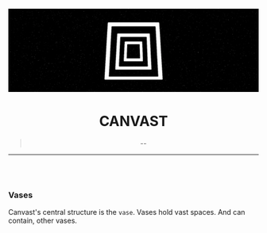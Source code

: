 <p align="center">
  <img src="_res/banner.webp" alt="CANVAST Banner">
</p>

<h1 align="center">CANVAST</h1>

<blockquote>
  <p align="center">--</p>
</blockquote>

---

</br>
</br>


### Vases 
Canvast's central structure is the `vase`. 
Vases hold vast spaces. And can contain, other vases.
